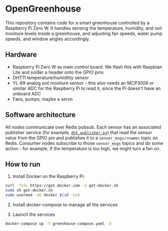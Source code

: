 # OpenGreenhouse

This repository contains code for a smart greenhouse controlled by a Raspberry Pi Zero W. It handles sensing the temperature, humidity, and soil moisture levels inside a greenhouse, and adjusting fan speeds, water pump speeds, and window angles accordingly.

## Hardware

- Raspberry Pi Zero W as main control board. We flash this with Raspbian Lite and solder a header onto the GPIO pins
- DHT11 temperature/humidtity sensor
- YL-69 analog soil moisture sensor - this also needs an MCP3008 or similar ADC for the Raspberry Pi to read it, since the Pi doesn't have an onboard ADC
- Fans, pumps, maybe a servo

## Software architecture

All nodes communicate over Redis pubsub. Each sensor has an associated publisher service (for example, [`dht_publisher.py`](sensors/dht_publisher.py)) that read the sensor value from the GPIO pin and publishes it to a `sensor_msgs/<name>` topic on Redis. Consumer nodes subscribe to those `sensor_msgs` topics and do some action - for example, if the temperature is too high, we might turn a fan on. 

## How to run

1. Install Docker on the Raspberry Pi:

```bash
curl -fsSL https://get.docker.com -o get-docker.sh
sudo sh get-docker.sh
sudo usermod -aG docker $(id -un)
```

2. Install docker-compose to manage all the services

<TODO>

3. Launch the services

```bash
docker-compose up -f greenhouse-compose.yaml -d
```